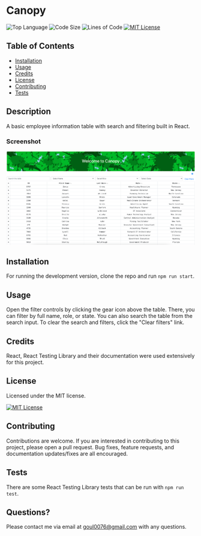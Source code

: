 # Canopy

![Top Language](https://img.shields.io/github/languages/top/nobleburgundy/canopy?color=blue)
![Code Size](https://img.shields.io/github/languages/code-size/nobleburgundy/canopy?color=blue)
![Lines of Code](https://img.shields.io/tokei/lines/github/nobleburgundy/canopy?color=blue)
[![MIT License](https://img.shields.io/apm/l/atomic-design-ui.svg?color=red)](https://github.com/nobleburgundy/canopy/blob/master/LICENSE)

## Table of Contents

- [Installation](#installation)
- [Usage](#usage)
- [Credits](#credits)
- [License](#license)
- [Contributing](#contributing)
- [Tests](#tests)

## Description

A basic employee information table with search and filtering built in React.

### Screenshot

![Canopy](screenshot.png)

## Installation

For running the development version, clone the repo and run `npm run start`.

## Usage

Open the filter controls by clicking the gear icon above the table. There, you can filter by full name, role, or state. You can also search the table from the search input. To clear the search and filters, click the "Clear filters" link.

## Credits

React, React Testing Library and their documentation were used extensively for this project.

## License

Licensed under the MIT license.

[![MIT License](https://img.shields.io/apm/l/atomic-design-ui.svg?color=red)](https://github.com/nobleburgundy/canopy/blob/master/LICENSE)

## Contributing

Contributions are welcome. If you are interested in contributing to this project, please open a pull request. Bug fixes, feature requests, and documentation updates/fixes are all encouraged.

## Tests

There are some React Testing Library tests that can be run with `npm run test`.

## Questions?

Please contact me via email at goul0076@gmail.com with any questions.
